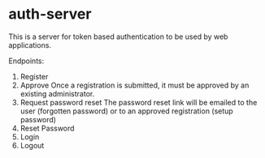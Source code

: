 # auth-server
This is a server for token based authentication to be used by web applications. 

Endpoints:
1) Register
2) Approve
Once a registration is submitted, it must be approved by an existing administrator.
3) Request password reset
The password reset link will be emailed to the user (forgotten password) or to an approved registration (setup password)
3) Reset Password
4) Login 
5) Logout
